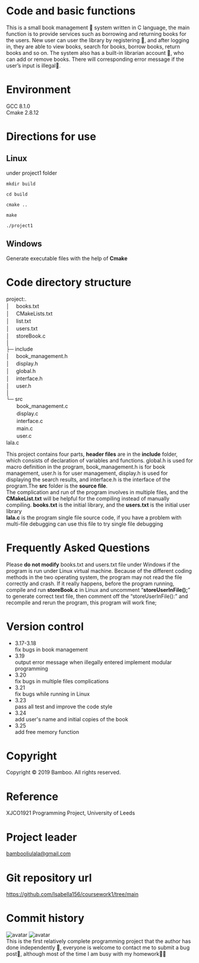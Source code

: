 # Code and basic functions
This is a small book management 📕 system written in C language, the main function is to provide services such as borrowing and returning books for the users. New user can user the library by registering 📲, and after logging in, they are able to view books, search for books, borrow books, return books and so on. The system also has a built-in librarian account 👩, who can add or remove books. There will corresponding error message if the user’s input is illegal🙅️.

# Environment
GCC 8.1.0<br/>
Cmake 2.8.12

# Directions for use
## Linux
under project1 folder
```
mkdir build
```


```
cd build
```


```
cmake ..
```


```
make
```


```
./project1
```
## Windows
Generate executable files with the help of **Cmake**

# Code directory structure
project:.<br/>
│ 　books.txt<br/>
│ 　CMakeLists.txt<br/>
│ 　list.txt<br/>
│ 　users.txt<br/>
│ 　storeBook.c<br/>
│<br/>
├─ include<br/>
│ 　book_management.h<br/>
│ 　display.h<br/>
│ 　global.h<br/>
│ 　interface.h<br/>
│ 　user.h<br/>
│<br/>
└─ src<br/>
　　book_management.c<br/>
　　display.c<br/>
　　interface.c<br/>
　　main.c<br/>
　　user.c<br/>
lala.c<br/>

This project contains four parts, **header files** are in the **include** folder, which consists of declaration of variables and functions. global.h is used for macro definition in the program, book_management.h is for book management, user.h is for user management, display.h is used for displaying the search results, and interface.h is the interface of the program.The **src** folder is the **source file**. <br/>
The complication and run of the program involves in multiple files, and the **CMakeList.txt** will be helpful for the compiling instead of manually compiling. **books.txt** is the initial library, and the **users.txt** is the initial user library<br/>
**lala.c** is the program single file source code, if you have a problem with multi-file debugging can use this file to try single file debugging
# Frequently Asked Questions
Please **do not modify** books.txt and users.txt file under Windows if the program is run under Linux virtual machine. Because of the different coding methods in the two operating system, the program may not read the file correctly and crash. If it really happens, before the program running, compile and run **storeBook.c** in Linux and uncomment “**storeUserInFile();**” to generate correct text file, then comment off the “storeUserInFile():” and recompile and rerun the program, this program will work fine;
# Version control
- 3.17-3.18<br/>
fix bugs in book management
- 3.19<br/>
output error message when illegally entered
implement modular programming
- 3.20<br/>
fix bugs in multiple files complications
- 3.21<br/>
fix bugs while running in Linux
- 3.23<br/>
pass all test and improve the code style
- 3.24<br/>
add user's name and initial copies of the book
- 3.25<br/>
add free memory function

# Copyright
Copyright © 2019 Bamboo. All rights reserved.

# Reference
XJCO1921 Programming Project, University of Leeds

# Project leader
bambooliulala@gmail.com

# Git repository url
https://github.com/Isabella156/coursework1/tree/main
# Commit history
![avatar](https://i.niupic.com/images/2021/03/27/9fdE.png)
![avatar](https://i.niupic.com/images/2021/03/27/9fdF.png)</br>
This is the first relatively complete programming project that the author has done independently 👀, everyone is welcome to contact me to submit a bug post🤪, although most of the time I am busy with my homework👨‍💻
